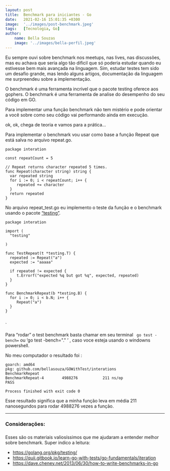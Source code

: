 ```yaml
---
layout: post
title:  Benchmark para iniciantes - Go
date:   2021-02-16 15:01:35 +0300
image:  '../images/post-benchmark.jpeg'
tags:   [Tecnologia, Go]
author: 
    name: Bella Souzas
    image: '../images/bella-perfil.jpeg'
---
```

Eu sempre ouvi sobre benchmark nos meetups, nas lives, nas discussões, mas eu achava que seria algo tão dificil que só poderia estudar quando eu estivesse bem mais avançada na linguagem. Sim, estudar testes tem sido um desafio grande, mas lendo alguns artigos, documentação da linguagem me surpreendeu sobre a implementação.

O benchmark é uma ferramenta incrível que o pacote testing oferece aos gophers. O benchmark é uma ferramenta de analise do desempenho do seu código em GO.

Para implementar uma função benchmark não tem mistério e pode orientar a você sobre como seu código vai performando ainda em execução.

ok, ok, chega de teoria e vamos para a prática…

Para implementar o benchmark vou usar como base a função Repeat que está salva no arquivo repeat.go.

~~~golang
package interation
 
const repeatCount = 5
 
// Repeat returns character repeated 5 times.
func Repeat(character string) string {
  var repeated string
  for i := 0; i < repeatCount; i++ {
     repeated += character
  }
  return repeated
}
 ~~~


No arquivo repeat_test.go eu implemento o teste da função e o  benchmark usando o pacote  [“testing”](https://golang.org/pkg/testing/ ).

~~~golang 
package interation
 
import (
  "testing"
 
)
 
func TestRepeat(t *testing.T) {
  repeated := Repeat("a")
  expected := "aaaaa"
 
  if repeated != expected {
     t.Errorf("expected %q but got %q", expected, repeated)
  }
}
 
func BenchmarkRepeat(b *testing.B) {
  for i := 0; i < b.N; i++ {
     Repeat("a")
  }
}
 
~~~
`

Para “rodar” o test benchmark basta chamar em seu terminal ` go test -bench=` ou ‘go test -bench="." ’ , caso voce esteja usando o windowns powershell.

No meu computador o resultado foi :

~~~
goarch: amd64
pkg: github.com/bellasouza/GOWithTest/interations
BenchmarkRepeat
BenchmarkRepeat-4   	 4988276	       211 ns/op
PASS

Process finished with exit code 0
~~~ 

Esse resultado significa que a minha função leva em média 211 nanosegundos para rodar 4988276 vezes a função.


---


### Considerações: <h3>
Esses são os materiais valiosíssimos que me ajudaram a entender melhor sobre benchmark.
Super indico a leitura:

* https://golang.org/pkg/testing/
* https://quii.gitbook.io/learn-go-with-tests/go-fundamentals/iteration
* https://dave.cheney.net/2013/06/30/how-to-write-benchmarks-in-go


